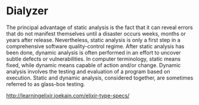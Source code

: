Dialyzer
========



The principal advantage of static analysis is the fact that it can reveal errors that do not manifest themselves until a disaster occurs weeks, months or years after release. Nevertheless, static analysis is only a first step in a comprehensive software quality-control regime. After static analysis has been done, dynamic analysis is often performed in an effort to uncover subtle defects or vulnerabilities. In computer terminology, static means fixed, while dynamic means capable of action and/or change. Dynamic analysis involves the testing and evaluation of a program based on execution. Static and dynamic analysis, considered together, are sometimes referred to as glass-box testing.


http://learningelixir.joekain.com/elixir-type-specs/

